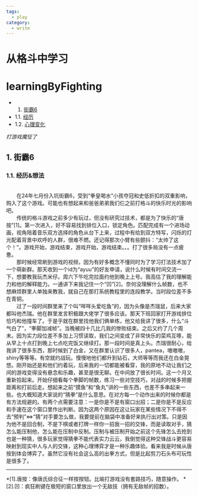 ```yaml
---
tags:
  - play
category:
  - write
---
```

<h1>从格斗中学习</h1> 

# learningByFighting

* 1. [街霸6](#first) 
* 1.1. [经历](#firstOne)
* 1.2. [心理变化](#firstTwo)

*打游戏魔怔了*

## 1. <a name='first'></a> 街霸6

### 1.1. <a name='firstOne'></a> 经历&想法

<br>&emsp;&emsp;在24年七月份入坑街霸6，受到“拳皇喝水”小孩夺冠和史低折扣的双重影响，购入了这个游戏。可能也有想起来和爸爸弟弟我们仨之前打格斗的快乐时光的影响吧。
<br>&emsp;&emsp;传统的格斗游戏之前多少有玩过，但没有研究过技术，都是为了快乐的“唐按”[1]。第一次进入，好不容易找到排位入口，锁定角色。匹配完成有一个进场动画，视角陪着音乐双方选择的角色从台下上来，过程中有给到双方特写，闪烁的灯光配着背景中欢呼的人群，很难不燃。还记得那次小臂有些颤抖：“太帅了这个！”。游戏开始，游戏结束，游戏开始，游戏结束。。。打了很多局没有一点疲惫。
<br>&emsp;&emsp;那时候经常刷到游戏的视频，因为有好多概念不懂同时为了学习打法技术加了一个萌新群。那天收到一个id为“ayuu”的好友申请，说什么时候有时间交流一下，想要教我玩杰米仔。周六下午吃完拉面约他到晚上上号。我高估了我的理解能力和他的解释能力。一通讲下来我记住一个“凹”[2]。奈何没理解什么帧数，也不想麻烦群里人单独来教我，就自己在那打系统教程里的连段教学。当时段位差不多在青铜。
<br>&emsp;&emsp;过了一段时间群里来了个叫“咩咩头爱吃鱼”的，因为头像是杰瑞鼠，后来大家都叫他杰瑞。他在群里发言积极跟大佬学了很多应该。那天下班回家打开游戏排位恰巧和他撞车了。于是乎就在群里找他我们俩单练，他又给我讲了很多，什么“斗气白了”，“拳脚加减帧”。当晚被四十几比几我的惨败结束。之后又约了几个周末。因为实力段位差不多加上习惯读取，我们之间变成了非常快乐的菜鸡互啄，能从早上十点打到晚上七点吃完饭又继续打。那一段时间是真上头。杰瑞很耐心，给我讲了很多东西，那时候到了白金，又在群里认识了很多人，pantea，嗷嗷嗷，shiny等等等。有空就约战玩。慢慢地他们都升到钻石，大师等等而我还在白金晃悠。刚开始还是和他们约着玩，后来我的一切都能被看穿，我的原地不动让我们之间的游戏变得没有悬念和乐趣，甚至是很无聊。在中间放了很长时间。这一个月又重新拾起来。开始仔细看每个拳脚的帧数，练习一些对空技巧，对战的时候多把握距离和打前后走。想起来之前“摸鱼”和“鱼丸”讲的一些东西，也差不多串起来一些。也大概知道大家说的“猜拳”是什么意思。在对方每一个动作出来的时候你都是有方法规避的。有两个点需要注意：一是你是不是有窗口出招；二是你是不是反应和手速在这个窗口里作出判断。因为这两个原因在这让玩家在某些情况下不得不去“预判”<=>“猜”对手要怎么做，我要提前在脑袋中准备好来执行出对策。只是因为他不是回合制，不是下棋或者打牌一样你一招我一招的交锋，而是读取对手，猜怎么能压制他，怎么能在压制中反制。压制与被压制开始之前这个先锋怎么去抢到也是一种猜，很多玩家觉得猜拳不能代表实力云云，我倒觉得这种交锋战斗更容易映射到现实中人与人的交锋，这种心理博弈才是一种乐趣体验。看来我是时候从唐按到体会博弈了。虽然它没有社会这么高的出拳方式，但是比起剪刀石头布可玩性是很多了。






---
*[1].唐按：像唐氏综合征一样按按钮。比喻打游戏没有套路技巧，随意操作。
*[2].凹：疯狂刷键在极短的窗口里放出一个无敌技（拥有无敌帧的招数）。
